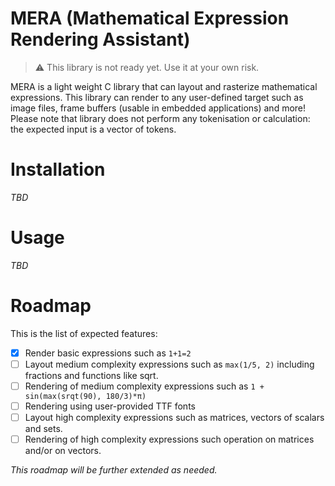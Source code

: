 # MERA (Mathematical Expression Rendering Assistant)

> ⚠️  This library is not ready yet. Use it at your own risk.

MERA is a light weight C library that can layout and rasterize mathematical
expressions. This library can render to any user-defined target such as image
files, frame buffers (usable in embedded applications) and more! Please note
that library does not perform any tokenisation or calculation: the expected
input is a vector of tokens.

# Installation

*TBD*

# Usage

*TBD*

# Roadmap

This is the list of expected features:
- [x] Render basic expressions such as `1+1=2`
- [ ] Layout medium complexity expressions such as `max(1/5, 2)` including
fractions and functions like sqrt.
- [ ] Rendering of medium complexity expressions such as `1 + sin(max(srqt(90), 180/3)*π)`
- [ ] Rendering using user-provided TTF fonts
- [ ] Layout high complexity expressions such as matrices, vectors of
scalars and sets.
- [ ] Rendering of high complexity expressions such operation on matrices and/or
on vectors.

*This roadmap will be further extended as needed.*
